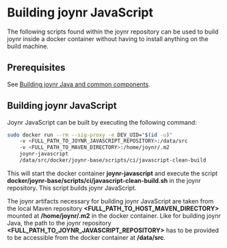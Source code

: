 # Building joynr JavaScript
The following scripts found within the joynr repository can be used
to build joynr inside a docker container without having to install
anything on the build machine.

## Prerequisites
See [Building joynr Java and common components](java_building_joynr.md#Prerequisites).

## Building joynr JavaScript
Joynr JavaScript can be built by executing the following command:
```bash
sudo docker run --rm --sig-proxy -e DEV_UID="$(id -u)"
    -v <FULL_PATH_TO_JOYNR_JAVASCRIPT_REPOSITORY>:/data/src
    -v <FULL_PATH_TO_MAVEN_DIRECTORY>:/home/joynr/.m2
    joynr-javascript
    /data/src/docker/joynr-base/scripts/ci/javascript-clean-build
```



This will start the docker container **joynr-javascript** and execute the script
**docker/joynr-base/scripts/ci/javascript-clean-build.sh** in the joynr repository.
This script builds joynr JavaScript.

The joynr artifacts necessary for building joynr JavaScript are taken from the local Maven
repository **&lt;FULL_PATH_TO_HOST_MAVEN_DIRECTORY&gt;** mounted at **/home/joynr/.m2** in the
docker container. Like for building joynr Java, the path to the joynr repository
**&lt;FULL_PATH_TO_JOYNR_JAVASCRIPT_REPOSITORY&gt;** has to be provided to be accessible from the
docker container at **/data/src**.

